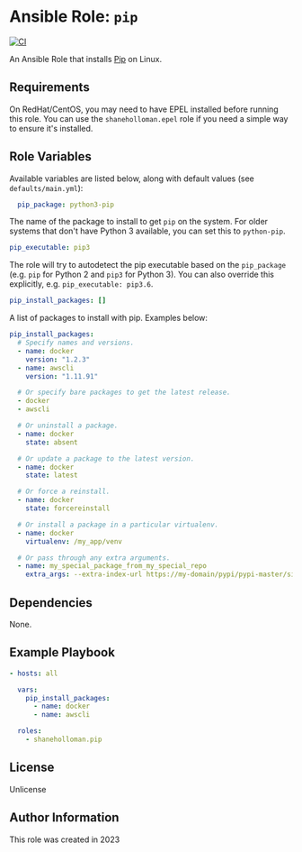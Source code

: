 # Ansible Role: `pip`

[![CI](https://github.com/shaneholloman/ansible-role-pip/actions/workflows/ci.yml/badge.svg)](https://github.com/shaneholloman/ansible-role-pip/actions/workflows/ci.yml)

An Ansible Role that installs [Pip](https://pip.pypa.io) on Linux.

## Requirements

On RedHat/CentOS, you may need to have EPEL installed before running this role. You can use the `shaneholloman.epel` role if you need a simple way to ensure it's installed.

## Role Variables

Available variables are listed below, along with default values (see `defaults/main.yml`):

```yml
  pip_package: python3-pip
```

The name of the package to install to get `pip` on the system. For older systems that don't have Python 3 available, you can set this to `python-pip`.

```yml
pip_executable: pip3
```

The role will try to autodetect the pip executable based on the `pip_package` (e.g. `pip` for Python 2 and `pip3` for Python 3). You can also override this explicitly, e.g. `pip_executable: pip3.6`.

```yml
pip_install_packages: []
```

A list of packages to install with pip. Examples below:

```yml
pip_install_packages:
  # Specify names and versions.
  - name: docker
    version: "1.2.3"
  - name: awscli
    version: "1.11.91"

  # Or specify bare packages to get the latest release.
  - docker
  - awscli

  # Or uninstall a package.
  - name: docker
    state: absent

  # Or update a package to the latest version.
  - name: docker
    state: latest

  # Or force a reinstall.
  - name: docker
    state: forcereinstall

  # Or install a package in a particular virtualenv.
  - name: docker
    virtualenv: /my_app/venv

  # Or pass through any extra arguments.
  - name: my_special_package_from_my_special_repo
    extra_args: --extra-index-url https://my-domain/pypi/pypi-master/simple
```

## Dependencies

None.

## Example Playbook

```yml
- hosts: all

  vars:
    pip_install_packages:
      - name: docker
      - name: awscli

  roles:
    - shaneholloman.pip
```

## License

Unlicense

## Author Information

This role was created in 2023
